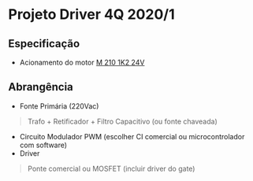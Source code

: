 # Projeto Driver 4Q 2020/1

## Especificação
- Acionamento do motor [M 210 1K2 24V](http://motron.com.br/produtos/210/curvas/m210-iverln-1k2-24v.pdf) 

## Abrangência
- Fonte Primária (220Vac)
> Trafo + Retificador + Filtro Capacitivo (ou fonte chaveada)
- Circuito Modulador PWM (escolher CI comercial ou microcontrolador com software)
- Driver
> Ponte comercial ou MOSFET (incluir driver do gate)